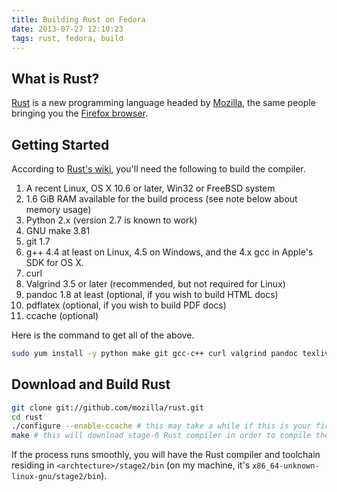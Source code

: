 ```yaml
---
title: Building Rust on Fedora
date: 2013-07-27 12:10:23
tags: rust, fedora, build
---
```

## What is Rust? ##
[Rust](http://rust-lang.org) is a new programming language headed by [Mozilla](http://mozilla.org), the same people bringing you the [Firefox browser](http://firefox.com).

## Getting Started ##
According to [Rust's wiki](https://github.com/mozilla/rust/wiki/Note-getting-started-developing-Rust), you'll need the following to build the compiler.

1. A recent Linux, OS X 10.6 or later, Win32 or FreeBSD system
2. 1.6 GiB RAM available for the build process (see note below about memory usage)
3. Python 2.x (version 2.7 is known to work)
4. GNU make 3.81
5. git 1.7
6. g++ 4.4 at least on Linux, 4.5 on Windows, and the 4.x gcc in Apple's SDK for OS X.
7. curl
8. Valgrind 3.5 or later (recommended, but not required for Linux)
9. pandoc 1.8 at least (optional, if you wish to build HTML docs)
10. pdflatex (optional, if you wish to build PDF docs)
11. ccache (optional)

Here is the command to get all of the above.

```bash
sudo yum install -y python make git gcc-c++ curl valgrind pandoc texlive-latex ccache
```

## Download and Build Rust ##
```bash
git clone git://github.com/mozilla/rust.git
cd rust
./configure --enable-ccache # this may take a while if this is your first time, as it downloads LLVM
make # this will download stage-0 Rust compiler in order to compile the Rust source
```

If the process runs smoothly, you will have the Rust compiler and toolchain residing in `<archtecture>/stage2/bin` (on my machine, it's `x86_64-unknown-linux-gnu/stage2/bin`).
